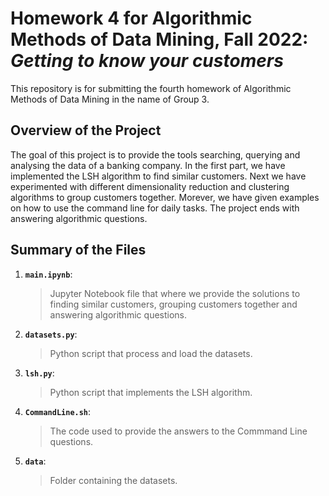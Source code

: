 # Homework 4 for Algorithmic Methods of Data Mining, Fall 2022: *Getting to know your customers*
This repository is for submitting the fourth homework of Algorithmic Methods of Data Mining in the name of Group 3.

## Overview of the Project
The goal of this project is to provide the tools searching, querying and analysing the data of a banking company. In the first part, we have implemented the LSH algorithm to find similar customers. Next we have experimented with different dimensionality reduction and clustering algorithms to group customers together. Morever, we have given examples on how to use the command line for daily tasks. The project ends with answering algorithmic questions.

## Summary of the Files

1. __`main.ipynb`__: 
    > Jupyter Notebook file that where we provide the solutions to finding similar customers, grouping customers together and answering algorithmic questions.
2. __`datasets.py`__:
    > Python script that process and load the datasets.
3. __`lsh.py`__: 
   > Python script that implements the LSH algorithm.
4. __`CommandLine.sh`__: 
   > The code used to provide the answers to the Commmand Line questions.
5. __`data`__:
   > Folder containing the datasets.